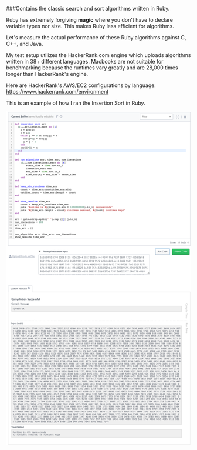 ###Contains the classic search and sort algorithms written in Ruby.

Ruby has extremely forgiving **magic** where you don't have to declare variable types nor size.  This makes Ruby less efficient for algorithms.

Let's measure the actual performance of these Ruby algorithms against C, C++, and Java.

My test setup utilizes the HackerRank.com engine which uploads algorithms written in 38+ different languages. Macbooks are not suitable for benchmarking because the runtimes vary greatly and are 28,000 times longer than HackerRank's engine.

Here are HackerRank's AWS/EC2 configurations by language: https://www.hackerrank.com/environment

This is an example of how I ran the Insertion Sort in Ruby.

![insertion sort in ruby benchmarked on Hackerrank.com](https://github.com/dietpop/ruby_algorithms/blob/master/benchmarks/insertion_sort_ex.png)
